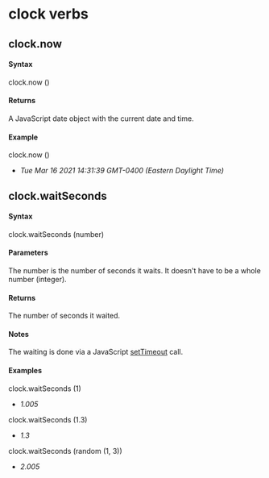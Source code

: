 
# clock verbs
## clock.now
#### Syntax
clock.now ()

#### Returns
A JavaScript date object with the current date and time. 

#### Example
clock.now ()

- *Tue Mar 16 2021 14:31:39 GMT-0400 (Eastern Daylight Time)*

## clock.waitSeconds
#### Syntax
clock.waitSeconds (number)

#### Parameters
The number is the number of seconds it waits. It doesn't have to be a whole number (integer). 

#### Returns
The number of seconds it waited. 

#### Notes
The waiting is done via a JavaScript <a href="https://www.w3schools.com/jsref/met_win_settimeout.asp">setTimeout</a> call. 

#### Examples
clock.waitSeconds (1)

- *1.005*

clock.waitSeconds (1.3)

- *1.3*

clock.waitSeconds (random (1, 3))

- *2.005*

